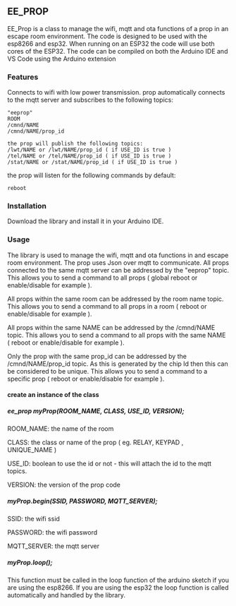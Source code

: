 ## EE_PROP

EE_Prop is a class to manage the wifi, mqtt and ota functions of a prop in an escape room environment.
The code is designed to be used with the esp8266 and esp32. When running on an ESP32 the code will use both cores of the ESP32. The code can be compiled on both the Arduino IDE and VS Code using the Arduino extension

### Features

Connects to wifi with low power transmission. 
prop automatically connects to the mqtt server and subscribes to the following topics:

```
"eeprop"
ROOM
/cmnd/NAME
/cmnd/NAME/prop_id

the prop will publish the following topics:
/lwt/NAME or /lwt/NAME/prop_id ( if USE_ID is true )
/tel/NAME or /tel/NAME/prop_id ( if USE_ID is true )
/stat/NAME or /stat/NAME/prop_id ( if USE_ID is true )
```

the prop will listen for the following commands by default:

```
reboot

```

### Installation

Download the library and install it in your Arduino IDE.

### Usage

The library is used to manage the wifi, mqtt and ota functions in and escape room environment.
The prop uses Json over mqtt to communicate. 
All props connected to the same mqtt server can be addressed by the "eeprop" topic. This allows you to send a command to all props ( global reboot or enable/disable for example ).

All props within the same room can be addressed by the room name topic. This allows you to send a command to all props in a room ( reboot or enable/disable for example ).

All props within the same NAME can be addressed by the /cmnd/NAME topic. This allows you to send a command to all props with the same NAME ( reboot or enable/disable for example ).

Only the prop with the same prop_id can be addressed by the /cmnd/NAME/prop_id topic. As this is generated by the chip Id then this can be considered to be unique. This allows you to send a command to a specific prop ( reboot or enable/disable for example ).


#### create an instance of the class

##### ee_prop myProp(ROOM_NAME, CLASS, USE_ID, VERSION);

ROOM_NAME: the name of the room

CLASS: the class or name of the prop ( eg. RELAY, KEYPAD , UNIQUE_NAME )

USE_ID: boolean to use the id or not - this will attach the id to the mqtt topics.

VERSION: the version of the prop code

##### myProp.begin(SSID, PASSWORD, MQTT_SERVER);

SSID: the wifi ssid

PASSWORD: the wifi password

MQTT_SERVER: the mqtt server

##### myProp.loop();

This function must be called in the loop function of the arduino sketch if you are using the esp8266. If you are using the esp32 the loop function is called automatically and handled by the library. 



